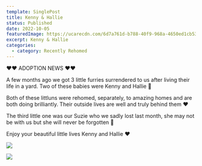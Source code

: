 ```yaml
---
template: SinglePost
title: Kenny & Hallie
status: Published
date: 2022-10-05
featuredImage: https://ucarecdn.com/6d7a761d-b788-40f9-968a-4650ed1cb530/-/crop/279x222/0,133/-/preview/
excerpt: Kenny & Hallie
categories:
  - category: Recently Rehomed
---
```

❤️❤️ ADOPTION NEWS ❤️❤️


A few months ago we got 3 little furries surrendered to us after living their life in a yard. Two of these babies were Kenny and Hallie 🐶


Both of these littluns were rehomed, separately, to amazing homes and are both doing brilliantly. Their outside lives are well and truly behind them ❤️


The third little one was our Suzie who we sadly lost last month, she may not be with us but she will never be forgotten 🌈 


Enjoy your beautiful little lives Kenny and Hallie ❤️

![](https://ucarecdn.com/86dcd0ce-b237-46f1-ab62-ee1cf4b22c91/)

![](https://ucarecdn.com/51d2a419-4e3e-4ec5-9735-98f84fb5813e/)